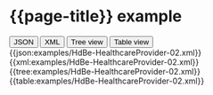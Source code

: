 # {{page-title}} example

<div>
  <div class="tab">
     <button class="tablinks active" onclick="openTab(event, 'JSON')">JSON</button>
     <button class="tablinks" onclick="openTab(event, 'XML')">XML</button>
     <button class="tablinks" onclick="openTab(event, 'Tree view')">Tree view</button>
     <button class="tablinks" onclick="openTab(event, 'Table view')">Table view</button>   
  </div>

  <div id="JSON" class="tabcontent" style="display:block">
      {{json:examples/HdBe-HealthcareProvider-02.xml}}
  </div>
  <div id="XML" class="tabcontent">
      {{xml:examples/HdBe-HealthcareProvider-02.xml}}
  </div>
  <div id="Tree view" class="tabcontent">
      {{tree:examples/HdBe-HealthcareProvider-02.xml}}
  </div>
  <div id="Table view" class="tabcontent">
      {{table:examples/HdBe-HealthcareProvider-02.xml}}
  </div>

</div>
